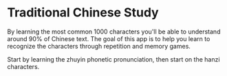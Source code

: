 # Traditional Chinese Study
By learning the most common 1000 characters you'll be able to understand around 90% of Chinese text. The goal of this app is to help you learn to recognize the characters through repetition and memory games.

Start by learning the zhuyin phonetic pronunciation, then start on the hanzi characters.